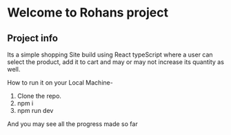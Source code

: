# Welcome to Rohans project

## Project info

Its a simple shopping Site build using React typeScript where a user can select the product, add it to cart and may or may not increase its quantity as well.

How to run it on your Local Machine-

1. Clone the repo.
2. npm i
3. npm run dev

And you may see all the progress made so far
